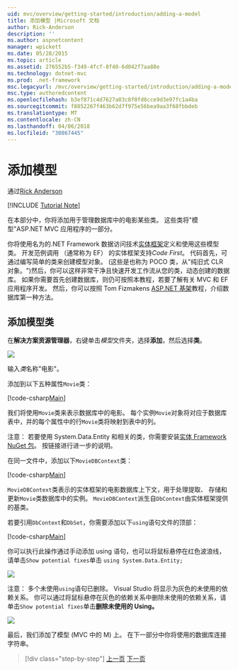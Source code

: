 ```yaml
---
uid: mvc/overview/getting-started/introduction/adding-a-model
title: 添加模型 |Microsoft 文档
author: Rick-Anderson
description: ''
ms.author: aspnetcontent
manager: wpickett
ms.date: 05/28/2015
ms.topic: article
ms.assetid: 276552b5-f349-4fcf-8f40-6d042f7aa88e
ms.technology: dotnet-mvc
ms.prod: .net-framework
msc.legacyurl: /mvc/overview/getting-started/introduction/adding-a-model
msc.type: authoredcontent
ms.openlocfilehash: b3ef871c4d7627a03c8f0fd8cce9d3e97fc1a4ba
ms.sourcegitcommit: f8852267f463b62d7f975e56bea9aa3f68fbbdeb
ms.translationtype: MT
ms.contentlocale: zh-CN
ms.lasthandoff: 04/06/2018
ms.locfileid: "30867445"
---
```

<a name="adding-a-model"></a>添加模型
====================
通过[Rick Anderson](https://github.com/Rick-Anderson)

[!INCLUDE [Tutorial Note](sample/code-location.md)]

在本部分中，你将添加用于管理数据库中的电影某些类。 这些类将&quot;模型&quot;ASP.NET MVC 应用程序的一部分。

你将使用名为的.NET Framework 数据访问技术[实体框架](https://docs.microsoft.com/ef/)定义和使用这些模型类。 开发范例调用 （通常称为 EF） 的实体框架支持*Code First*。 代码首先，可通过编写简单的类来创建模型对象。 (这些是也称为 POCO 类，从&quot;纯旧式 CLR 对象。&quot;)然后，你可以这样非常干净且快速开发工作流从您的类，动态创建的数据库。 如果你需要首先创建数据库，则仍可按照本教程，若要了解有关 MVC 和 EF 应用程序开发。 然后，你可以按照 Tom Fizmakens [ASP.NET 基架](xref:visual-studio/overview/2013/aspnet-scaffolding-overview)教程，介绍数据库第一种方法。

## <a name="adding-model-classes"></a>添加模型类

在**解决方案资源管理器**，右键单击*模型*文件夹，选择**添加**，然后选择**类**。

![](adding-a-model/_static/image1.png)

输入*类*名称&quot;电影&quot;。

添加到以下五种属性`Movie`类：

[!code-csharp[Main](adding-a-model/samples/sample1.cs)]

我们将使用`Movie`类来表示数据库中的电影。 每个实例`Movie`对象将对应于数据库表中，并的每个属性中的行`Movie`类将映射到表中的列。

注意： 若要使用 System.Data.Entity 和相关的类，你需要安装[实体 Framework NuGet 包](https://www.nuget.org/packages/EntityFramework/)。 按链接进行进一步的说明。

在同一文件中，添加以下`MovieDBContext`类：

[!code-csharp[Main](adding-a-model/samples/sample2.cs?highlight=2,15-18)]

`MovieDBContext`类表示的实体框架的电影数据库上下文，用于处理提取、 存储和更新`Movie`类数据库中的实例。 `MovieDBContext`派生自`DbContext`由实体框架提供的基类。

若要引用`DbContext`和`DbSet`，你需要添加以下`using`语句文件的顶部：

[!code-csharp[Main](adding-a-model/samples/sample3.cs)]

你可以执行此操作通过手动添加 using 语句，也可以将鼠标悬停在红色波浪线，请单击`Show potential fixes`单击 `using System.Data.Entity;`

![](adding-a-model/_static/image2.png)

注意： 多个未使用`using`语句已删除。 Visual Studio 将显示为灰色的未使用的依赖关系。 你可以通过将鼠标悬停在灰色的依赖关系中删除未使用的依赖关系，请单击`Show potential fixes`单击**删除未使用的 Using。**

![](adding-a-model/_static/image3.png)

最后，我们添加了模型 (MVC 中的 M) 上。 在下一部分中你将使用的数据库连接字符串。

> [!div class="step-by-step"]
> [上一页](adding-a-view.md)
> [下一页](creating-a-connection-string.md)

